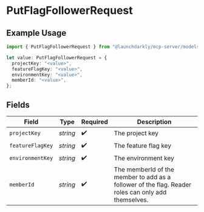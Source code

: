 # PutFlagFollowerRequest

## Example Usage

```typescript
import { PutFlagFollowerRequest } from "@launchdarkly/mcp-server/models/operations";

let value: PutFlagFollowerRequest = {
  projectKey: "<value>",
  featureFlagKey: "<value>",
  environmentKey: "<value>",
  memberId: "<value>",
};
```

## Fields

| Field                                                                                              | Type                                                                                               | Required                                                                                           | Description                                                                                        |
| -------------------------------------------------------------------------------------------------- | -------------------------------------------------------------------------------------------------- | -------------------------------------------------------------------------------------------------- | -------------------------------------------------------------------------------------------------- |
| `projectKey`                                                                                       | *string*                                                                                           | :heavy_check_mark:                                                                                 | The project key                                                                                    |
| `featureFlagKey`                                                                                   | *string*                                                                                           | :heavy_check_mark:                                                                                 | The feature flag key                                                                               |
| `environmentKey`                                                                                   | *string*                                                                                           | :heavy_check_mark:                                                                                 | The environment key                                                                                |
| `memberId`                                                                                         | *string*                                                                                           | :heavy_check_mark:                                                                                 | The memberId of the member to add as a follower of the flag. Reader roles can only add themselves. |
